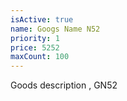 ```yaml
---
isActive: true
name: Googs Name N52
priority: 1
price: 5252
maxCount: 100
---
```


Goods description , GN52